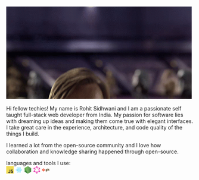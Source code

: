 ![Hello There!!](./images/hello-there.gif)

Hi fellow techies! My name is Rohit Sidhwani and I am a passionate self taught full-stack web developer from India. My passion for software lies with dreaming up ideas and making them come true with elegant interfaces. I take great care in the experience, architecture, and code quality of the things I build.  

I learned a lot from the open-source community and I love how collaboration and knowledge sharing happened through open-source.  
  
languages and tools I use:  
<img src="./images/javascript.png" alt="drawing" width="20"/>
<img src="./images/react.png" alt="drawing" width="20"/>
<img src="./images/nodejs.png" alt="drawing" width="20"/>
<img src="./images/graphql.png" alt="drawing" width="20"/>
<img src="./images/git.png" alt="drawing" width="20"/>
